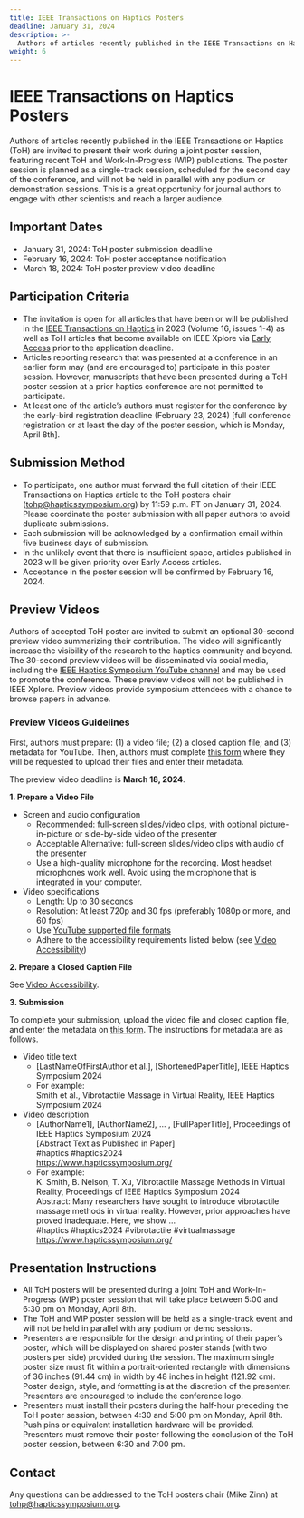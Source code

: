 ```yaml
---
title: IEEE Transactions on Haptics Posters
deadline: January 31, 2024
description: >-
  Authors of articles recently published in the IEEE Transactions on Haptics (ToH) are invited to present their work during a joint poster session, featuring recent ToH and Work-In-Progress (WIP) publications. The poster session is planned as a single-track session, scheduled for the second day of the conference, and will not be held in parallel with any podium or demonstration sessions. This is a great opportunity for journal authors to engage with other scientists and reach a larger audience. 
weight: 6
---
```

# IEEE Transactions on Haptics Posters
Authors of articles recently published in the IEEE Transactions on Haptics (ToH) are invited to present their work during a joint poster session, featuring recent ToH and Work-In-Progress (WIP) publications. The poster session is planned as a single-track session, scheduled for the second day of the conference, and will not be held in parallel with any podium or demonstration sessions. This is a great opportunity for journal authors to engage with other scientists and reach a larger audience. 

## Important Dates

*	January 31, 2024: ToH poster submission deadline
*	February 16, 2024: ToH poster acceptance notification
* March 18, 2024: ToH poster preview video deadline

## Participation Criteria

*	The invitation is open for all articles that have been or will be published in the [IEEE Transactions on Haptics](http://ieeexplore.ieee.org/xpl/RecentIssue.jsp?punumber=4543165) in 2023 (Volume 16, issues 1-4) as well as ToH articles that become available on IEEE Xplore via [Early Access](http://ieeexplore.ieee.org/xpl/tocresult.jsp?isnumber=4543166) prior to the application deadline.
*	Articles reporting research that was presented at a conference in an earlier form may (and are encouraged to) participate in this poster session. However, manuscripts that have been presented during a ToH poster session at a prior haptics conference are not permitted to participate.
* At least one of the article’s authors must register for the conference by the early-bird registration deadline (February 23, 2024) [full conference registration or at least the day of the poster session, which is Monday, April 8th].

## Submission Method

*	To participate, one author must forward the full citation of their IEEE Transactions on Haptics article to the ToH posters chair ([tohp@hapticssymposium.org](mailto:tohp@hapticssymposium.org)) by 11:59 p.m. PT on January 31, 2024. Please coordinate the poster submission with all paper authors to avoid duplicate submissions.
*	Each submission will be acknowledged by a confirmation email within five business days of submission.
*	In the unlikely event that there is insufficient space, articles published in 2023 will be given priority over Early Access articles.
*	Acceptance in the poster session will be confirmed by February 16, 2024.

## Preview Videos

Authors of accepted ToH poster are invited to submit an optional 30-second preview video summarizing their contribution. The video will significantly increase the visibility of the research to the haptics community and beyond. The 30-second preview videos will be disseminated via social media, including the [IEEE Haptics Symposium YouTube channel](https://www.youtube.com/channel/UC1YjMwrg8Hk6uAtyWb62yAw) and may be used to promote the conference. These preview videos will not be published in IEEE Xplore. Preview videos provide symposium attendees with a chance to browse papers in advance.


### Preview Videos Guidelines

First, authors must prepare: (1) a video file; (2) a closed caption file; and (3) metadata for YouTube. Then, authors must complete [this form](https://forms.gle/9FjQ1k1jNYqXzRt76) where they will be requested to upload their files and enter their metadata.

The preview video deadline is **March 18, 2024**. 

**1. Prepare a Video File**

* Screen and audio configuration
    * Recommended: full-screen slides/video clips, with optional picture-in-picture or side-by-side video of the presenter
    * Acceptable Alternative: full-screen slides/video clips with audio of the presenter
    *	Use a high-quality microphone for the recording. Most headset microphones work well. Avoid using the microphone that is integrated in your computer.
*	Video specifications
    *	Length: Up to 30 seconds
    *	Resolution: At least 720p and 30 fps (preferably 1080p or more, and 60 fps)
    * Use [YouTube supported file formats](https://support.google.com/youtube/troubleshooter/2888402?hl=en)
    * Adhere to the accessibility requirements listed below (see [Video Accessibility](../accessibility/#video-accessibility)) 

**2. Prepare a Closed Caption File**

See [Video Accessibility](../accessibility/#closed-caption).

**3. Submission**

To complete your submission, upload the video file and closed caption file, and enter the metadata on [this form](https://forms.gle/9FjQ1k1jNYqXzRt76). The instructions for metadata are as follows.
* Video title text
  * [LastNameOfFirstAuthor et al.], [ShortenedPaperTitle], IEEE Haptics Symposium 2024
  * For example:\
    Smith et al., Vibrotactile Massage in Virtual Reality, IEEE Haptics Symposium 2024
* Video description
  * [AuthorName1], [AuthorName2], … , [FullPaperTitle], Proceedings of IEEE Haptics Symposium 2024\
    [Abstract Text as Published in Paper]\
    #haptics #haptics2024\
    https://www.hapticssymposium.org/
  * For example:\
    K. Smith, B. Nelson, T. Xu, Vibrotactile Massage Methods in Virtual Reality, Proceedings of IEEE Haptics Symposium 2024\
    Abstract: Many researchers have sought to introduce vibrotactile massage methods in virtual reality. However, prior approaches have proved inadequate. Here, we show …\
    #haptics #haptics2024 #vibrotactile #virtualmassage\
    https://www.hapticssymposium.org/

## Presentation Instructions

*	All ToH posters will be presented during a joint ToH and Work-In-Progress (WIP) poster session that will take place between 5:00 and 6:30 pm on Monday, April 8th.
*	The ToH and WIP poster session will be held as a single-track event and will not be held in parallel with any podium or demo sessions.
*	Presenters are responsible for the design and printing of their paper’s poster, which will be displayed on shared poster stands (with two posters per side) provided during the session. The maximum single poster size must fit within a portrait-oriented rectangle with dimensions of 36 inches (91.44 cm) in width by 48 inches in height (121.92 cm). Poster design, style, and formatting is at the discretion of the presenter.  Presenters are encouraged to include the conference logo.
*	Presenters must install their posters during the half-hour preceding the ToH poster session, between 4:30 and 5:00 pm on Monday, April 8th. Push pins or equivalent installation hardware will be provided. Presenters must remove their poster following the conclusion of the ToH poster session, between 6:30 and 7:00 pm.

## Contact

Any questions can be addressed to the ToH posters chair (Mike Zinn) at [tohp@hapticssymposium.org](mailto:tohp@hapticssymposium.org).
